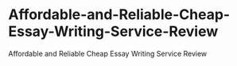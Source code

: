 # Affordable-and-Reliable-Cheap-Essay-Writing-Service-Review
Affordable and Reliable Cheap Essay Writing Service Review
